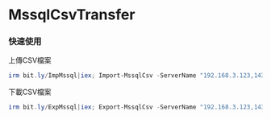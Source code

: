 MssqlCsvTransfer
===


### 快速使用
上傳CSV檔案
```ps1
irm bit.ly/ImpMssql|iex; Import-MssqlCsv -ServerName "192.168.3.123,1433" -UserName "kaede" -Passwd "1230" -Table "[CHG].[CHG].[TEST]" -CsvPath "csv\Data.csv" -UTF8
```

下載CSV檔案
```ps1
irm bit.ly/ExpMssql|iex; Export-MssqlCsv -ServerName "192.168.3.123,1433" -UserName "kaede" -Passwd "1230" -Table "[CHG].[CHG].[TEST]" -UTF8
```

